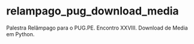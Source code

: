 relampago_pug_download_media
============================

Palestra Relâmpago para o PUG.PE. Encontro XXVIII. Download de Media em Python.
